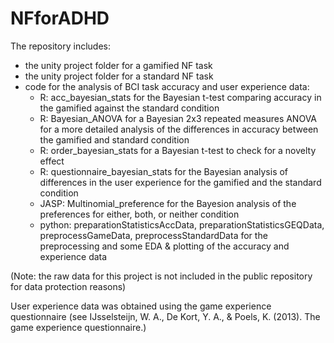 # NFforADHD
The repository includes:
- the unity project folder for a gamified NF task
- the unity project folder for a standard NF task
- code for the analysis of BCI task accuracy and user experience data:
  * R: acc_bayesian_stats for the Bayesian t-test comparing accuracy in the gamified against the standard condition
  * R: Bayesian_ANOVA for a Bayesian 2x3 repeated measures ANOVA for a more detailed analysis of the differences in accuracy between the gamified and standard condition
  * R: order_bayesian_stats for a Bayesian t-test to check for a novelty effect
  * R: questionnaire_bayesian_stats for the Bayesian analysis of differences in the user experience for the gamified and the standard condition
  * JASP: Multinomial_preference for the Bayesion analysis of the preferences for either, both, or neither condition 
  * python: preparationStatisticsAccData, preparationStatisticsGEQData, preprocessGameData, preprocessStandardData for the preprocessing and some EDA & plotting of the accuracy and experience data 

(Note: the raw data for this project is not included in the public repository for data protection reasons) 

User experience data was obtained using the game experience questionnaire (see IJsselsteijn, W. A., De Kort, Y. A., & Poels, K. (2013). The game experience questionnaire.)
